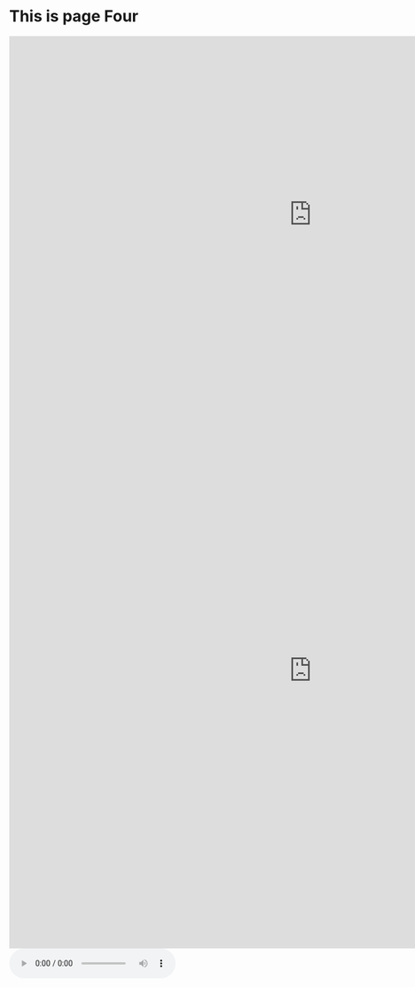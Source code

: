 <h1>This is page Four </h1>
<iframe src="https://h5p.org/h5p/embed/364537" width="1090" height="643" frameborder="0" allowfullscreen="allowfullscreen"></iframe><script src="https://h5p.org/sites/all/modules/h5p/library/js/h5p-resizer.js" charset="UTF-8"></script>



<iframe src="https://h5p.org/h5p/embed/364573" width="1090" height="1003" frameborder="0" allowfullscreen="allowfullscreen"></iframe><script src="https://h5p.org/sites/all/modules/h5p/library/js/h5p-resizer.js" charset="UTF-8"></script>

<html>
<body>

<audio controls>
 
  <source src= "https://upload.wikimedia.org/wikipedia/commons/transcoded/6/62/Meow.ogg/Meow.ogg.mp3" type="audio/mpeg">
</audio>

</body>
</html>
